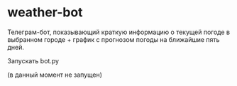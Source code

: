 # weather-bot
Телеграм-бот, показывающий краткую информацию о текущей погоде в выбранном городе + график с прогнозом погоды на ближайшие пять дней.

Запускать bot.py

(в данный момент не запущен)
